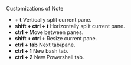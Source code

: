 
Customizations of Note
* __<ctrl> + t__ Vertically split current pane.
* __shift + ctrl + t__ Horizontally split current pane.
* __ctrl + <arrow>__ Move between panes.
* __shift + ctrl + <arrow>__ Resize current pane.
* __ctrl + tab__ Next tab/pane.
* __ctrl + 1__ New bash tab.
* __ctrl + 2__ New Powershell tab.

